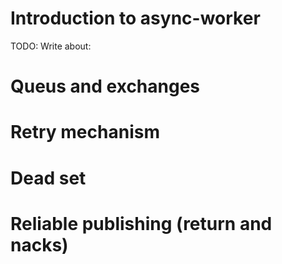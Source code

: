 # Introduction to async-worker

TODO: Write about:

# Queus and exchanges
# Retry mechanism
# Dead set
# Reliable publishing (return and nacks)
